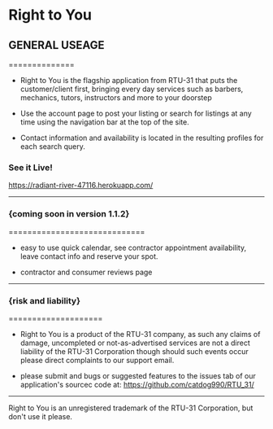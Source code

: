 # Right to You 


## GENERAL USEAGE
==============
- Right to You is the flagship application from RTU-31 that puts the customer/client first,
	bringing every day services such as barbers, mechanics, tutors, instructors 
	and more to your doorstep

- Use the account page to post your listing or search for listings at any time using the 
	navigation bar at the top of the site.

- Contact information and availability is located in the resulting profiles for each search
	query.
	
### See it Live!
https://radiant-river-47116.herokuapp.com/

-------------------------------------------------------------------------------------------
### {coming soon in version 1.1.2}
=============================
- easy to use quick calendar, see contractor appointment availability, leave 
	contact info and reserve your spot.

- contractor and consumer reviews page
	

-------------------------------------------------------------------------------------------
### {risk and liability}
====================
- Right to You is a product of the RTU-31 company, as such any claims of damage, uncompleted 
	or not-as-advertised services are not a direct liability of the RTU-31 Corporation
	though should such events occur please direct complaints to our support email.


- please submit and bugs or suggested features to the issues tab of our application's 
    sourcec code at: https://github.com/catdog990/RTU_31/

-------------------------------------------------------------------------------------------
Right to You is an unregistered trademark of the RTU-31 Corporation, but don't use it please.
